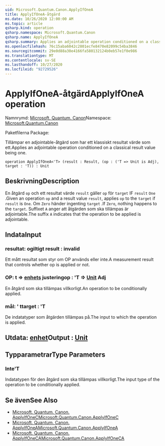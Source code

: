 ```yaml
---
uid: Microsoft.Quantum.Canon.ApplyIfOneA
title: ApplyIfOneA-åtgärd
ms.date: 10/26/2020 12:00:00 AM
ms.topic: article
qsharp.kind: operation
qsharp.namespace: Microsoft.Quantum.Canon
qsharp.name: ApplyIfOneA
qsharp.summary: Applies an adjointable operation conditioned on a classical result value being one.
ms.openlocfilehash: 76c15aba6042c2801ecfe8470e82099c54ba3846
ms.sourcegitcommit: 29e0d88a30e4166fa580132124b0eb57e1f0e986
ms.translationtype: MT
ms.contentlocale: sv-SE
ms.lasthandoff: 10/27/2020
ms.locfileid: "92729526"
---
```

# <a name="applyifonea-operation"></a><span data-ttu-id="3c06f-102">ApplyIfOneA-åtgärd</span><span class="sxs-lookup"><span data-stu-id="3c06f-102">ApplyIfOneA operation</span></span>

<span data-ttu-id="3c06f-103">Namnrymd: [Microsoft. Quantum. Canon](xref:Microsoft.Quantum.Canon)</span><span class="sxs-lookup"><span data-stu-id="3c06f-103">Namespace: [Microsoft.Quantum.Canon](xref:Microsoft.Quantum.Canon)</span></span>

<span data-ttu-id="3c06f-104">Paketfilerna [](https://nuget.org/packages/)</span><span class="sxs-lookup"><span data-stu-id="3c06f-104">Package: [](https://nuget.org/packages/)</span></span>


<span data-ttu-id="3c06f-105">Tillämpar en adjointable-åtgärd som har ett klassiskt resultat värde som ett.</span><span class="sxs-lookup"><span data-stu-id="3c06f-105">Applies an adjointable operation conditioned on a classical result value being one.</span></span>

```qsharp
operation ApplyIfOneA<'T> (result : Result, (op : ('T => Unit is Adj), target : 'T)) : Unit
```


## <a name="description"></a><span data-ttu-id="3c06f-106">Beskrivning</span><span class="sxs-lookup"><span data-stu-id="3c06f-106">Description</span></span>

<span data-ttu-id="3c06f-107">En åtgärd `op` och ett resultat värde `result` gäller `op` för `target` IF `result` `One` .</span><span class="sxs-lookup"><span data-stu-id="3c06f-107">Given an operation `op` and a result value `result`, applies `op` to the `target` if `result` is `One`.</span></span> <span data-ttu-id="3c06f-108">Om `Zero` händer ingenting `target` .</span><span class="sxs-lookup"><span data-stu-id="3c06f-108">If `Zero`, nothing happens to the `target`.</span></span>
<span data-ttu-id="3c06f-109">Suffixet `A` anger att åtgärden som ska tillämpas är adjointable.</span><span class="sxs-lookup"><span data-stu-id="3c06f-109">The suffix `A` indicates that the operation to be applied is adjointable.</span></span>

## <a name="input"></a><span data-ttu-id="3c06f-110">Indata</span><span class="sxs-lookup"><span data-stu-id="3c06f-110">Input</span></span>

### <a name="result--__invalidresult__"></a><span data-ttu-id="3c06f-111">resultat: __ogiltigt <Result>__</span><span class="sxs-lookup"><span data-stu-id="3c06f-111">result : __invalid<Result>__</span></span>

<span data-ttu-id="3c06f-112">Ett mått resultat som styr om OP används eller inte.</span><span class="sxs-lookup"><span data-stu-id="3c06f-112">A measurement result that controls whether op is applied or not.</span></span>


### <a name="op--t--unit-adj"></a><span data-ttu-id="3c06f-113">OP: t => [enhets](xref:microsoft.quantum.lang-ref.unit) justering</span><span class="sxs-lookup"><span data-stu-id="3c06f-113">op : 'T => [Unit](xref:microsoft.quantum.lang-ref.unit) Adj</span></span>

<span data-ttu-id="3c06f-114">En åtgärd som ska tillämpas villkorligt.</span><span class="sxs-lookup"><span data-stu-id="3c06f-114">An operation to be conditionally applied.</span></span>


### <a name="target--t"></a><span data-ttu-id="3c06f-115">mål: ' t</span><span class="sxs-lookup"><span data-stu-id="3c06f-115">target : 'T</span></span>

<span data-ttu-id="3c06f-116">De indatatyper som åtgärden tillämpas på.</span><span class="sxs-lookup"><span data-stu-id="3c06f-116">The input to which the operation is applied.</span></span>



## <a name="output--unit"></a><span data-ttu-id="3c06f-117">Utdata: [enhet](xref:microsoft.quantum.lang-ref.unit)</span><span class="sxs-lookup"><span data-stu-id="3c06f-117">Output : [Unit](xref:microsoft.quantum.lang-ref.unit)</span></span>



## <a name="type-parameters"></a><span data-ttu-id="3c06f-118">Typparametrar</span><span class="sxs-lookup"><span data-stu-id="3c06f-118">Type Parameters</span></span>

### <a name="t"></a><span data-ttu-id="3c06f-119">Inte</span><span class="sxs-lookup"><span data-stu-id="3c06f-119">'T</span></span>

<span data-ttu-id="3c06f-120">Indatatypen för den åtgärd som ska tillämpas villkorligt.</span><span class="sxs-lookup"><span data-stu-id="3c06f-120">The input type of the operation to be conditionally applied.</span></span>

## <a name="see-also"></a><span data-ttu-id="3c06f-121">Se även</span><span class="sxs-lookup"><span data-stu-id="3c06f-121">See Also</span></span>

- [<span data-ttu-id="3c06f-122">Microsoft. Quantum. Canon. ApplyIfOneC</span><span class="sxs-lookup"><span data-stu-id="3c06f-122">Microsoft.Quantum.Canon.ApplyIfOneC</span></span>](xref:Microsoft.Quantum.Canon.ApplyIfOneC)
- [<span data-ttu-id="3c06f-123">Microsoft. Quantum. Canon. ApplyIfOneA</span><span class="sxs-lookup"><span data-stu-id="3c06f-123">Microsoft.Quantum.Canon.ApplyIfOneA</span></span>](xref:Microsoft.Quantum.Canon.ApplyIfOneA)
- [<span data-ttu-id="3c06f-124">Microsoft. Quantum. Canon. ApplyIfOneCA</span><span class="sxs-lookup"><span data-stu-id="3c06f-124">Microsoft.Quantum.Canon.ApplyIfOneCA</span></span>](xref:Microsoft.Quantum.Canon.ApplyIfOneCA)